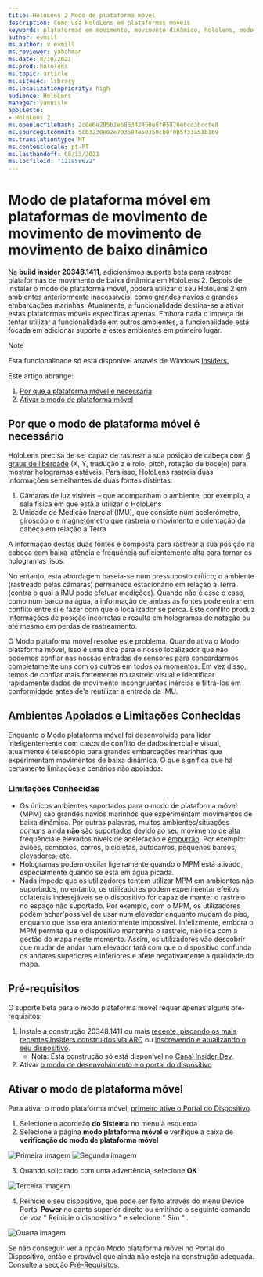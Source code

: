 ```yaml
---
title: HoloLens 2 Modo de plataforma móvel
description: Como usá HoloLens em plataformas móveis
keywords: plataformas em movimento, movimento dinâmico, hololens, modo de plataforma em movimento
author: evmill
ms.author: v-evmill
ms.reviewer: yabahman
ms.date: 8/10/2021
ms.prod: hololens
ms.topic: article
ms.sitesec: library
ms.localizationpriority: high
audience: HoloLens
manager: yannisle
appliesto:
- HoloLens 2
ms.openlocfilehash: 2c0e6e285b2eb86342450e8f05876e0cc3bccfe8
ms.sourcegitcommit: 5cb3230e02e703584e50358cb0f0b5f33a51b169
ms.translationtype: MT
ms.contentlocale: pt-PT
ms.lasthandoff: 08/13/2021
ms.locfileid: "121858622"
---
```

# <a name="moving-platform-mode-on-low-dynamic-motion-moving-platforms"></a>Modo de plataforma móvel em plataformas de movimento de movimento de movimento de movimento de baixo dinâmico

Na **build insider 20348.1411,** adicionámos suporte beta para rastrear plataformas de movimento de baixa dinâmica em HoloLens 2. Depois de instalar o modo de plataforma móvel, poderá utilizar o seu HoloLens 2 em ambientes anteriormente inacessíveis, como grandes navios e grandes embarcações marinhas. Atualmente, a funcionalidade destina-se a ativar estas plataformas móveis específicas apenas. Embora nada o impeça de tentar utilizar a funcionalidade em outros ambientes, a funcionalidade está focada em adicionar suporte a estes ambientes em primeiro lugar.

> [!NOTE]
> Esta funcionalidade só está disponível através de Windows [Insiders.](hololens-insider.md)

Este artigo abrange:

1. [Por que a plataforma móvel é necessária](#why-moving-platform-mode-is-necessary)
1. [Ativar o modo de plataforma móvel](#enabling-moving-platform-mode)

## <a name="why-moving-platform-mode-is-necessary"></a>Por que o modo de plataforma móvel é necessário

HoloLens precisa de ser capaz de rastrear a sua posição de cabeça com [6 graus de liberdade](https://en.wikipedia.org/wiki/Six_degrees_of_freedom) (X, Y, tradução z e rolo, pitch, rotação de bocejo) para mostrar hologramas estáveis. Para isso, HoloLens rastreia duas informações semelhantes de duas fontes distintas:

1. Câmaras de luz visíveis – que acompanham o ambiente, por exemplo, a sala física em que está a utilizar o HoloLens
1. Unidade de Medição Inercial (IMU), que consiste num acelerómetro, giroscópio e magnetómetro que rastreia o movimento e orientação da cabeça em relação à Terra

A informação destas duas fontes é composta para rastrear a sua posição na cabeça com baixa latência e frequência suficientemente alta para tornar os hologramas lisos.

No entanto, esta abordagem baseia-se num pressuposto crítico; o ambiente (rastreado pelas câmaras) permanece estacionário em relação à Terra (contra o qual a IMU pode efetuar medições). Quando não é esse o caso, como num barco na água, a informação de ambas as fontes pode entrar em conflito entre si e fazer com que o localizador se perca. Este conflito produz informações de posição incorretas e resulta em hologramas de natação ou até mesmo em perdas de rastreamento.

O Modo plataforma móvel resolve este problema. Quando ativa o Modo plataforma móvel, isso é uma dica para o nosso localizador que não podemos confiar nas nossas entradas de sensores para concordarmos completamente uns com os outros em todos os momentos. Em vez disso, temos de confiar mais fortemente no rastreio visual e identificar rapidamente dados de movimento incongruentes inércias e filtrá-los em conformidade antes de&#39;a reutilizar a entrada da IMU.

## <a name="supported-environments-and-known-limitations"></a>Ambientes Apoiados e Limitações Conhecidas

Enquanto o Modo plataforma móvel foi desenvolvido para lidar inteligentemente com casos de conflito de dados inercial e visual, atualmente é telescópio para grandes embarcações marinhas que experimentam movimentos de baixa dinâmica. O que significa que há certamente limitações e cenários não apoiados.

### <a name="known-limitations"></a>Limitações Conhecidas

- Os únicos ambientes suportados para o modo de plataforma móvel (MPM) são grandes navios marinhos que experimentam movimentos de baixa dinâmica. Por outras palavras, muitos ambientes/situações comuns ainda **não** são suportados devido ao seu movimento de alta frequência e elevados níveis de aceleração e [empurrão](https://en.wikipedia.org/wiki/Jerk_(physics)). Por exemplo: aviões, comboios, carros, bicicletas, autocarros, pequenos barcos, elevadores, etc.
- Hologramas podem oscilar ligeiramente quando o MPM está ativado, especialmente quando se está em água picada.
- Nada impede que os utilizadores tentem utilizar MPM em ambientes não suportados, no entanto, os utilizadores podem experimentar efeitos colaterais indesejáveis se o dispositivo for capaz de manter o rastreio no espaço não suportado. Por exemplo, com o MPM, os utilizadores podem achar&#39;possível de usar num elevador enquanto mudam de piso, enquanto que isso era anteriormente impossível. Infelizmente, embora o MPM permita que o dispositivo mantenha o rastreio, não lida com a gestão do mapa neste momento. Assim, os utilizadores vão descobrir que mudar de andar num elevador fará com que o dispositivo confunda os andares superiores e inferiores e afete negativamente a qualidade do mapa.

## <a name="prerequisites"></a>Pré-requisitos

O suporte beta para o modo plataforma móvel requer apenas alguns pré-requisitos:

1. Instale a construção 20348.1411 ou mais [recente, piscando os mais recentes Insiders construídos via ARC](hololens-insider.md#ffu-download-and-flash-directions) ou [inscrevendo e atualizando o seu dispositivo](hololens-insider.md#start-receiving-insider-builds).
   - Nota: Esta construção só está disponível no [Canal Insider Dev](hololens-insider.md#start-receiving-insider-builds).
2. Ativar [o modo de desenvolvimento e o portal do dispositivo](/mixed-reality/develop/platform-capabilities-and-apis/using-the-windows-device-portal)

## <a name="enabling-moving-platform-mode"></a>Ativar o modo de plataforma móvel

Para ativar o modo plataforma móvel, [primeiro ative o Portal do Dispositivo](/windows/mixed-reality/develop/platform-capabilities-and-apis/using-the-windows-device-portal).

1. Selecione o acordeão **do Sistema** no menu à esquerda
2. Selecione a página **modo plataforma móvel** e verifique a caixa de **verificação do modo de plataforma móvel**

![Primeira imagem](.\images\moving-platform-1.png) ![Segunda imagem](.\images\moving-platform-2.png)

3. Quando solicitado com uma advertência, selecione **OK**

![Terceira imagem](.\images\moving-platform-3.png)

4. Reinicie o seu dispositivo, que pode ser feito através do menu Device Portal **Power** no canto superior direito ou emitindo o seguinte comando de voz &quot; Reinicie o dispositivo &quot; e selecione &quot; Sim &quot; .

![Quarta imagem](.\images\moving-platform-4.png)

Se não conseguir ver a opção Modo plataforma móvel no Portal do Dispositivo, então é provável que ainda não esteja na construção adequada. Consulte a secção [Pré-Requisitos.](#prerequisites)
